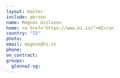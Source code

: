 ```yaml
---
layout: master
include: person
name: Magnús Gíslason
home: <a href="https://www.hi.is/">HI</a>
country: "IS"
photo:
email: magnus@hi.is
phone:
on_contract:
groups:
  glenna2-sg:
---
```

